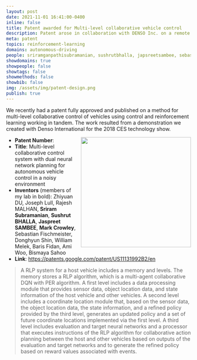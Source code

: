```yaml
---
layout: post
date: 2021-11-01 16:41:00-0400
inline: false
title: Patent awarded for Multi-level collaborative vehicle control
description: Patent arose in collaboration with DENSO Inc. on a remote controlled car demo for CES.
meta: patent
topics: reinforcement-learning 
domains: autonomous-driving
people: sriramganpathisubramanian, sushrutbhalla, japsreetsambee, sebastianfischmeister, markcrowley 
showdomains: true
showpeople: false
showtags: false
showmethods: false
showbib: false
img: /assets/img/patent-design.png
publish: true
---
```


We recently had a patent fully approved and published on a method for multi-level collaborative control of vehicles using control and reinforcement learning working in tandem. The work resulted from a demonstration we created with Denso International for the 2018 CES technology show. 

<a href="/assets/img/patent-design.png" border=0><img src="/assets/img/patent-design.png" align=right width=300></a>
- **Patent Number**:
- **Title**: Multi-level collaborative control system with dual neural network planning for autonomous vehicle control in a noisy environment
- **Inventors** (members of my lab in bold): Zhiyuan DU, Joseph Lull, Rajesh MALHAN, **Sriram Subramanian**, **Sushrut BHALLA**, **Jaspreet SAMBEE**, **Mark Crowley**, Sebastian Fischmeister, Donghyun Shin, William Melek, Baris Fidan, Ami Woo, Bismaya Sahoo
- **Link**: https://patents.google.com/patent/US11131992B2/en 


> A RLP system for a host vehicle includes a memory and levels. The memory stores a RLP algorithm, which is a multi-agent collaborative DQN with PER algorithm. A first level includes a data processing module that provides sensor data, object location data, and state information of the host vehicle and other vehicles. A second level includes a coordinate location module that, based on the sensor data, the object location data, the state information, and a refined policy provided by the third level, generates an updated policy and a set of future coordinate locations implemented via the first level. A third level includes evaluation and target neural networks and a processor that executes instructions of the RLP algorithm for collaborative action planning between the host and other vehicles based on outputs of the evaluation and target networks and to generate the refined policy based on reward values associated with events.
